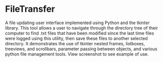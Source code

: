 # FileTransfer
A file updating user interface implemented using Python and the tkinter library. This tool allows a user to navigate through the directory tree of their computer to find .txt files that have been modified since the last time files were logged using this utility, then save these files to another selected directory. It demonstrates the use of tkinter nested frames, listboxes, treeviews, and scrollbars, parameter passing between objects, and various python file management tools. View screenshot to see example of use.
